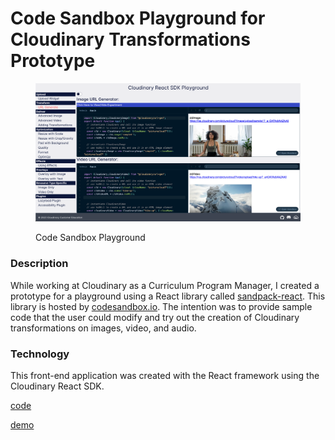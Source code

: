 # Code Sandbox Playground for  Cloudinary Transformations Prototype

<figure><img src="../.gitbook/assets/sandbox-playground-react (1).png" alt=""><figcaption><p>Code Sandbox Playground</p></figcaption></figure>

### Description

While working at Cloudinary as a Curriculum Program Manager, I created a prototype for a playground using a React library called [sandpack-react](https://www.npmjs.com/package/@codesandbox/sandpack-react).  This library is hosted by [codesandbox.io](https://codesandbox.io/).  The intention was to provide sample code that the user could modify and try out the creation of  Cloudinary transformations on images, video, and audio.

### Technology

This front-end application was created with the React framework using the Cloudinary React SDK.

[code](https://github.com/rebeccapeltz/sandbox-react-cld)

[demo](https://sandbox-react-cld.netlify.app/)
